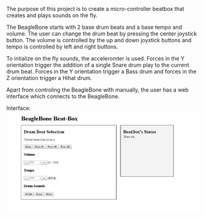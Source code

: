 The purpose of this project is to create a micro-controller beatbox that creates and plays sounds on the fly.

The BeagleBone starts with 2 base drum beats and a base tempo and volume.
The user can change the drum beat by pressing the center joystick button. 
The volume is controlled by the up and down joystick buttons and tempo is controlled by left and right buttons.

To intialize on the fly sounds, the acceleromter is used. Forces in the Y orientation trigger the addition of a 
single Snare drum play to the current drum beat. Forces in the Y orientation trigger a Bass drum and forces in the Z
orientation trigger a Hihat drum.

Apart from controling the BeagleBone with manually, the user has a web interface which connects to the BeagleBone.

Interface:
![alt text](as3-server/web-interface.jpg)
